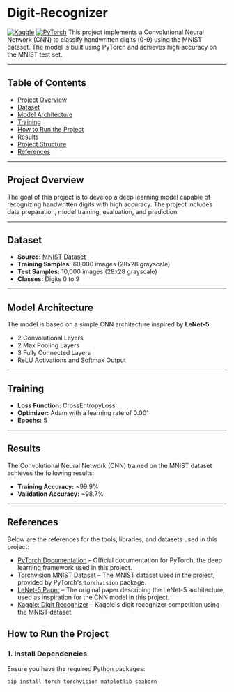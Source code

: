 # Digit-Recognizer
[![Kaggle](https://img.shields.io/badge/kaggle-competitions-blue)](https://kaggle.com) 
[![PyTorch](https://img.shields.io/badge/PyTorch-latest-red?logo=pytorch)](https://pytorch.org)
This project implements a Convolutional Neural Network (CNN) to classify handwritten digits (0-9) using the MNIST dataset. The model is built using PyTorch and achieves high accuracy on the MNIST test set.

---

## Table of Contents

- [Project Overview](#project-overview)
- [Dataset](#dataset)
- [Model Architecture](#model-architecture)
- [Training](#training)
- [How to Run the Project](#how-to-run-the-project)
- [Results](#results)
- [Project Structure](#project-structure)
- [References](#references)

---

## Project Overview

The goal of this project is to develop a deep learning model capable of recognizing handwritten digits with high accuracy. The project includes data preparation, model training, evaluation, and prediction.

---

## Dataset

- **Source:** [MNIST Dataset](http://yann.lecun.com/exdb/mnist/)
- **Training Samples:** 60,000 images (28x28 grayscale)
- **Test Samples:** 10,000 images (28x28 grayscale)
- **Classes:** Digits 0 to 9

---

## Model Architecture

The model is based on a simple CNN architecture inspired by **LeNet-5**:
- 2 Convolutional Layers
- 2 Max Pooling Layers
- 3 Fully Connected Layers
- ReLU Activations and Softmax Output

---

## Training

- **Loss Function:** CrossEntropyLoss
- **Optimizer:** Adam with a learning rate of 0.001
- **Epochs:** 5

---
## Results

The Convolutional Neural Network (CNN) trained on the MNIST dataset achieves the following results:

- **Training Accuracy:** ~99.9%
- **Validation Accuracy:** ~98.7%

---

## References

Below are the references for the tools, libraries, and datasets used in this project:

- [PyTorch Documentation](https://pytorch.org/docs/stable/index.html) – Official documentation for PyTorch, the deep learning framework used in this project.
- [Torchvision MNIST Dataset](https://pytorch.org/vision/stable/datasets.html#mnist) – The MNIST dataset used in the project, provided by PyTorch's `torchvision` package.
- [LeNet-5 Paper](http://yann.lecun.com/exdb/lenet/) – The original paper describing the LeNet-5 architecture, used as inspiration for the CNN model in this project.
- [Kaggle: Digit Recognizer](https://www.kaggle.com/c/digit-recognizer/data) – Kaggle's digit recognizer competition using the MNIST dataset.


## How to Run the Project

### 1. **Install Dependencies**
Ensure you have the required Python packages:
```bash
pip install torch torchvision matplotlib seaborn
